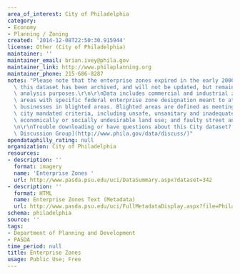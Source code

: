 ```yaml
---
area_of_interest: City of Philadelphia
category:
- Economy
- Planning / Zoning
created: '2014-12-08T22:50:30.915944'
license: Other (City of Philadelphia)
maintainer: ''
maintainer_email: brian.ivey@phila.gov
maintainer_link: http://www.philaplanning.org
maintainer_phone: 215-686-8287
notes: "Please note that the enterprise zones expired in the early 2000s, therefore\
  \ this dataset has been archived, and will not be updated, but remains for historical\
  \ analysis purposes.\r\n\r\nData includes commercial and industrial zones, i.e.\
  \ areas with specific federal enterprise zone designation meant to attract and support\
  \ businesses in blighted areas. Blighted areas are defined as meeting one of seven\
  \ city mandated criteria, including unsafe, unsanitary and inadequate conditions;\
  \ economically or socially undesirable land use; and faulty street and lot layout.\r\
  \n\r\nTrouble downloading or have questions about this City dataset? Visit the [OpenDataPhilly\
  \ Discussion Group](http://www.phila.gov/data/discuss/)"
opendataphilly_rating: null
organization: City of Philadelphia
resources:
- description: ''
  format: imagery
  name: 'Enterprise Zones '
  url: http://www.pasda.psu.edu/uci/DataSummary.aspx?dataset=342
- description: ''
  format: HTML
  name: Enterprise Zones Text (Metadata)
  url: http://www.pasda.psu.edu/uci/FullMetadataDisplay.aspx?file=PhiladelphiaEnterpriseZones201201.xml
schema: philadelphia
source: ''
tags:
- Department of Planning and Development
- PASDA
time_period: null
title: Enterprise Zones
usage: Public Use; Free
---
```

